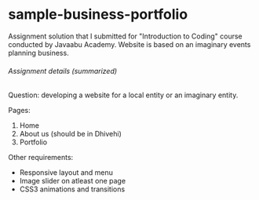 # sample-business-portfolio

Assignment solution that I submitted for "Introduction to Coding" course conducted by Javaabu Academy. Website is based on an imaginary events planning business.

###### Assignment details (summarized)
Question: developing a website for a local entity or an imaginary entity.

Pages:
1. Home
2. About us (should be in Dhivehi)
3. Portfolio


Other requirements:
* Responsive layout and menu
* Image slider on atleast one page
* CSS3 animations and transitions
